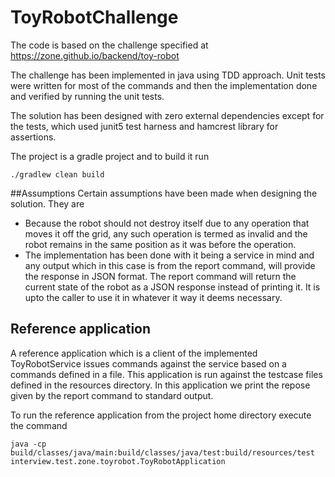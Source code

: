 # ToyRobotChallenge
The code is based on the challenge specified at <https://zone.github.io/backend/toy-robot>

The challenge has been implemented in java using TDD approach. Unit tests were written for most of the commands and then the implementation done and verified by running the unit tests.

The solution has been designed with zero external dependencies except for the tests, which used junit5 test harness and hamcrest library for assertions. 

The project is a gradle project and to build it run

`./gradlew clean build`

##Assumptions
Certain assumptions have been made when designing the solution. They are
* Because the robot should not destroy itself due to any operation that moves it off the grid, any such operation is termed as invalid and the robot remains in the same position as it was before the operation.
* The implementation has been done with it being a service in mind and any output which in this case is from the report command, will provide the response in JSON format. The report command will return the current state of the robot as a JSON response instead of printing it. It is upto the caller to use it in whatever it way it deems necessary.
 
## Reference application
A reference application which is a client of the implemented ToyRobotService issues commands against the service based on a commands defined in a file. This application is run against the testcase files defined in the resources directory. In this application we print the repose given by the report command to standard output.

To run the reference application from the project home directory execute the command

`java -cp build/classes/java/main:build/classes/java/test:build/resources/test interview.test.zone.toyrobot.ToyRobotApplication`


 